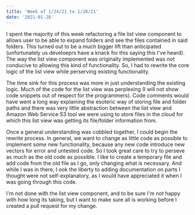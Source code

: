```yaml
---
title: 'Week of 1/24/21 to 1/28/21'
date: '2021-01-28'
---
```


I spent the majority of this week refactoring a file list view component to allows user to be able to expand folders and see the files contained in said folders. This turned out to be a much bigger lift than anticipated (unfortunately us develoeprs have a knack for this saying this I've heard). The way the list view component was originally implemented was not conducive to allowing this kind of functionality. So, I had to rewrite the core logic of the list view while perserving existing functionality. 

The time sink for this process was more in just understanding the existing logic. Much of the code for the list view was perplexing (I will not show code snippets out of respect for the programmers). Code comments would have went a long way explaining the esoteric way of storing file and folder paths and there was very little abstraction between the list view and Amazon Web Service S3 tool we were using to store files in the cloud for which this list view was getting its file/folder information from. 

Once a general understanding was cobbled together, I could begin the rewrite process. In general, we want to change as little code as possible to implement some new functionality, because any new code introduce new vectors for error and untested code. So I took great care to try to perseve as much as the old code as possible. I like to create a temporary file and add code from the old file as I go, only changing what is necessary. And while I was in there, I ook the liberty to adding documentation on parts I thought were not self-explanatory, as I would have appreciated it when I was going through this code.

I'm not done with the list view component, and to be sure I'm not happy with how long its taking, but I want to make sure all is working before I created a pull request for my change.




